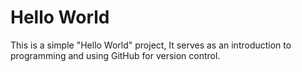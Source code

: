 # Hello World
This is a simple "Hello World" project, It serves as an introduction to programming and using GitHub for version control.
